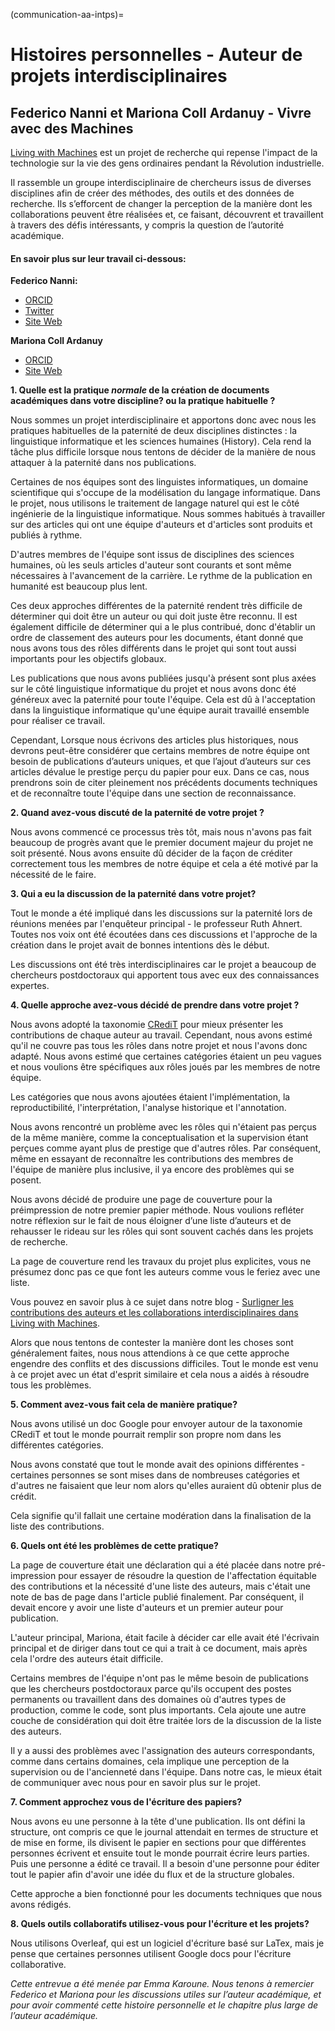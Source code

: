 (communication-aa-intps)=
# Histoires personnelles - Auteur de projets interdisciplinaires

## Federico Nanni et Mariona Coll Ardanuy - Vivre avec des Machines

[Living with Machines](https://livingwithmachines.ac.uk/) est un projet de recherche qui repense l'impact de la technologie sur la vie des gens ordinaires pendant la Révolution industrielle.

Il rassemble un groupe interdisciplinaire de chercheurs issus de diverses disciplines afin de créer des méthodes, des outils et des données de recherche. Ils s’efforcent de changer la perception de la manière dont les collaborations peuvent être réalisées et, ce faisant, découvrent et travaillent à travers des défis intéressants, y compris la question de l’autorité académique.

#### En savoir plus sur leur travail ci-dessous:

**Federico Nanni:**
* [ORCID](https://orcid.org/0000-0003-2484-4331)
* [Twitter](https://twitter.com/f_nanni)
* [Site Web](https://github.com/fedenanni)

**Mariona Coll Ardanuy**
* [ORCID](http://orcid.org/0000-0001-8455-7196)
* [Site Web](https://github.com/mcollardanuy)

**1. Quelle est la pratique *normale* de la création de documents académiques dans votre discipline? ou la pratique habituelle ?**

Nous sommes un projet interdisciplinaire et apportons donc avec nous les pratiques habituelles de la paternité de deux disciplines distinctes : la linguistique informatique et les sciences humaines (History). Cela rend la tâche plus difficile lorsque nous tentons de décider de la manière de nous attaquer à la paternité dans nos publications.

Certaines de nos équipes sont des linguistes informatiques, un domaine scientifique qui s'occupe de la modélisation du langage informatique. Dans le projet, nous utilisons le traitement de langage naturel qui est le côté ingénierie de la linguistique informatique. Nous sommes habitués à travailler sur des articles qui ont une équipe d'auteurs et d'articles sont produits et publiés à rythme.

D'autres membres de l'équipe sont issus de disciplines des sciences humaines, où les seuls articles d'auteur sont courants et sont même nécessaires à l'avancement de la carrière. Le rythme de la publication en humanité est beaucoup plus lent.

Ces deux approches différentes de la paternité rendent très difficile de déterminer qui doit être un auteur ou qui doit juste être reconnu. Il est également difficile de déterminer qui a le plus contribué, donc d'établir un ordre de classement des auteurs pour les documents, étant donné que nous avons tous des rôles différents dans le projet qui sont tout aussi importants pour les objectifs globaux.

Les publications que nous avons publiées jusqu'à présent sont plus axées sur le côté linguistique informatique du projet et nous avons donc été généreux avec la paternité pour toute l'équipe. Cela est dû à l'acceptation dans la linguistique informatique qu'une équipe aurait travaillé ensemble pour réaliser ce travail.

Cependant, Lorsque nous écrivons des articles plus historiques, nous devrons peut-être considérer que certains membres de notre équipe ont besoin de publications d’auteurs uniques, et que l’ajout d’auteurs sur ces articles dévalue le prestige perçu du papier pour eux. Dans ce cas, nous prendrons soin de citer pleinement nos précédents documents techniques et de reconnaître toute l'équipe dans une section de reconnaissance.


**2. Quand avez-vous discuté de la paternité de votre projet ?**

Nous avons commencé ce processus très tôt, mais nous n'avons pas fait beaucoup de progrès avant que le premier document majeur du projet ne soit présenté. Nous avons ensuite dû décider de la façon de créditer correctement tous les membres de notre équipe et cela a été motivé par la nécessité de le faire.

**3. Qui a eu la discussion de la paternité dans votre projet?**

Tout le monde a été impliqué dans les discussions sur la paternité lors de réunions menées par l'enquêteur principal - le professeur Ruth Ahnert. Toutes nos voix ont été écoutées dans ces discussions et l'approche de la création dans le projet avait de bonnes intentions dès le début.

Les discussions ont été très interdisciplinaires car le projet a beaucoup de chercheurs postdoctoraux qui apportent tous avec eux des connaissances expertes.

**4. Quelle approche avez-vous décidé de prendre dans votre projet ?**

Nous avons adopté la taxonomie [CRediT](https://casrai.org/credit/) pour mieux présenter les contributions de chaque auteur au travail. Cependant, nous avons estimé qu'il ne couvre pas tous les rôles dans notre projet et nous l'avons donc adapté. Nous avons estimé que certaines catégories étaient un peu vagues et nous voulions être spécifiques aux rôles joués par les membres de notre équipe.

Les catégories que nous avons ajoutées étaient l'implémentation, la reproductibilité, l'interprétation, l'analyse historique et l'annotation.

Nous avons rencontré un problème avec les rôles qui n'étaient pas perçus de la même manière, comme la conceptualisation et la supervision étant perçues comme ayant plus de prestige que d'autres rôles. Par conséquent, même en essayant de reconnaître les contributions des membres de l'équipe de manière plus inclusive, il ya encore des problèmes qui se posent.

Nous avons décidé de produire une page de couverture pour la préimpression de notre premier papier méthode. Nous voulions refléter notre réflexion sur le fait de nous éloigner d’une liste d’auteurs et de rehausser le rideau sur les rôles qui sont souvent cachés dans les projets de recherche.

La page de couverture rend les travaux du projet plus explicites, vous ne présumez donc pas ce que font les auteurs comme vous le feriez avec une liste.

Vous pouvez en savoir plus à ce sujet dans notre blog - [Surligner les contributions des auteurs et les collaborations interdisciplinaires dans Living with Machines](https://livingwithmachines.ac.uk/highlighting-authors-contributions-and-interdisciplinary-collaborations-in-living-with-machines/).

Alors que nous tentons de contester la manière dont les choses sont généralement faites, nous nous attendions à ce que cette approche engendre des conflits et des discussions difficiles. Tout le monde est venu à ce projet avec un état d'esprit similaire et cela nous a aidés à résoudre tous les problèmes.

**5. Comment avez-vous fait cela de manière pratique?**

Nous avons utilisé un doc Google pour envoyer autour de la taxonomie CRediT et tout le monde pourrait remplir son propre nom dans les différentes catégories.

Nous avons constaté que tout le monde avait des opinions différentes - certaines personnes se sont mises dans de nombreuses catégories et d'autres ne faisaient que leur nom alors qu'elles auraient dû obtenir plus de crédit.

Cela signifie qu'il fallait une certaine modération dans la finalisation de la liste des contributions.

**6. Quels ont été les problèmes de cette pratique?**

La page de couverture était une déclaration qui a été placée dans notre pré-impression pour essayer de résoudre la question de l'affectation équitable des contributions et la nécessité d'une liste des auteurs, mais c'était une note de bas de page dans l'article publié finalement. Par conséquent, il devait encore y avoir une liste d'auteurs et un premier auteur pour publication.

L'auteur principal, Mariona, était facile à décider car elle avait été l'écrivain principal et de diriger dans tout ce qui a trait à ce document, mais après cela l'ordre des auteurs était difficile.

Certains membres de l'équipe n'ont pas le même besoin de publications que les chercheurs postdoctoraux parce qu'ils occupent des postes permanents ou travaillent dans des domaines où d'autres types de production, comme le code, sont plus importants. Cela ajoute une autre couche de considération qui doit être traitée lors de la discussion de la liste des auteurs.

Il y a aussi des problèmes avec l'assignation des auteurs correspondants, comme dans certains domaines, cela implique une perception de la supervision ou de l'ancienneté dans l'équipe. Dans notre cas, le mieux était de communiquer avec nous pour en savoir plus sur le projet.

**7. Comment approchez vous de l'écriture des papiers?**

Nous avons eu une personne à la tête d'une publication. Ils ont défini la structure, ont compris ce que le journal attendait en termes de structure et de mise en forme, ils divisent le papier en sections pour que différentes personnes écrivent et ensuite tout le monde pourrait écrire leurs parties. Puis une personne a édité ce travail. Il a besoin d'une personne pour éditer tout le papier afin d'avoir une idée du flux et de la structure globales.

Cette approche a bien fonctionné pour les documents techniques que nous avons rédigés.

**8. Quels outils collaboratifs utilisez-vous pour l'écriture et les projets?**

Nous utilisons Overleaf, qui est un logiciel d'écriture basé sur LaTex, mais je pense que certaines personnes utilisent Google docs pour l'écriture collaborative.

*Cette entrevue a été menée par Emma Karoune. Nous tenons à remercier Federico et Mariona pour les discussions utiles sur l’auteur académique, et pour avoir commenté cette histoire personnelle et le chapitre plus large de l’auteur académique.*
